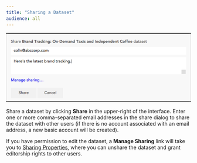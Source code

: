 ```yaml
---
title: "Sharing a Dataset"
audience: all
---
```


<p><img src="images/ShareDataset.png" alt="" /></p>
<p>Share a dataset by clicking <strong>Share</strong> in the upper-right of the interface. Enter one or more comma-separated email addresses in the share dialog to share the dataset with other users (if there is no account associated with an email address, a new basic account will be created).</p>
<p>If you have permission to edit the dataset, a <strong>Manage Sharing</strong> link will take you to <a href="9-editors-help/21-sharing-properties.html">Sharing Properties</a>, where you can unshare the dataset and grant editorship rights to other users.</p>
<p> </p>
